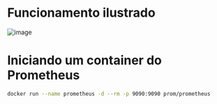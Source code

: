 # Funcionamento ilustrado

![image](https://user-images.githubusercontent.com/80921933/226532921-14afda67-121e-4e04-932d-53aad08e7f37.png)

# Iniciando um container do Prometheus

```bash
docker run --name prometheus -d --rm -p 9090:9090 prom/prometheus
```

